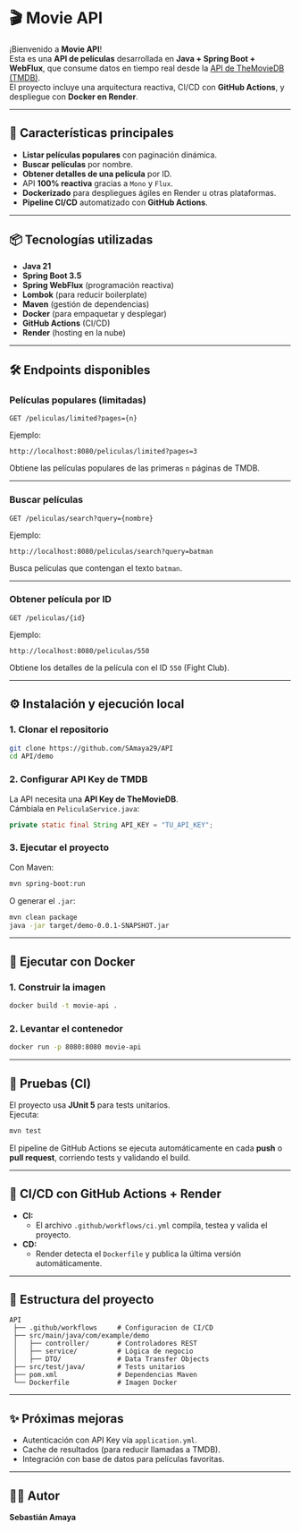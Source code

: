 # 🎬 Movie API

¡Bienvenido a **Movie API**!  
Esta es una **API de películas** desarrollada en **Java + Spring Boot + WebFlux**, que consume datos en tiempo real desde la [API de TheMovieDB (TMDB)](https://www.themoviedb.org/).  
El proyecto incluye una arquitectura reactiva, CI/CD con **GitHub Actions**, y despliegue con **Docker en Render**.

---

## 🚀 Características principales

- **Listar películas populares** con paginación dinámica.
- **Buscar películas** por nombre.
- **Obtener detalles de una película** por ID.
- API **100% reactiva** gracias a `Mono` y `Flux`.
- **Dockerizado** para despliegues ágiles en Render u otras plataformas.
- **Pipeline CI/CD** automatizado con **GitHub Actions**.

---

## 📦 Tecnologías utilizadas

- **Java 21**
- **Spring Boot 3.5**
- **Spring WebFlux** (programación reactiva)
- **Lombok** (para reducir boilerplate)
- **Maven** (gestión de dependencias)
- **Docker** (para empaquetar y desplegar)
- **GitHub Actions** (CI/CD)
- **Render** (hosting en la nube)

---

## 🛠️ Endpoints disponibles

### **Películas populares (limitadas)**
```http
GET /peliculas/limited?pages={n}
```
Ejemplo:
```
http://localhost:8080/peliculas/limited?pages=3
```
Obtiene las películas populares de las primeras `n` páginas de TMDB.

---

### **Buscar películas**
```http
GET /peliculas/search?query={nombre}
```
Ejemplo:
```
http://localhost:8080/peliculas/search?query=batman
```
Busca películas que contengan el texto `batman`.

---

### **Obtener película por ID**
```http
GET /peliculas/{id}
```
Ejemplo:
```
http://localhost:8080/peliculas/550
```
Obtiene los detalles de la película con el ID `550` (Fight Club).

---

## ⚙️ Instalación y ejecución local

### **1. Clonar el repositorio**
```bash
git clone https://github.com/SAmaya29/API
cd API/demo
```

### **2. Configurar API Key de TMDB**
La API necesita una **API Key de TheMovieDB**.  
Cámbiala en `PeliculaService.java`:
```java
private static final String API_KEY = "TU_API_KEY";
```

### **3. Ejecutar el proyecto**
Con Maven:
```bash
mvn spring-boot:run
```

O generar el `.jar`:
```bash
mvn clean package
java -jar target/demo-0.0.1-SNAPSHOT.jar
```

---

## 🐳 Ejecutar con Docker

### **1. Construir la imagen**
```bash
docker build -t movie-api .
```

### **2. Levantar el contenedor**
```bash
docker run -p 8080:8080 movie-api
```

---

## 🧪 Pruebas (CI)

El proyecto usa **JUnit 5** para tests unitarios.  
Ejecuta:
```bash
mvn test
```

El pipeline de GitHub Actions se ejecuta automáticamente en cada **push** o **pull request**, corriendo tests y validando el build.

---

## 🔄 CI/CD con GitHub Actions + Render

- **CI:**  
  - El archivo `.github/workflows/ci.yml` compila, testea y valida el proyecto.
- **CD:**  
  - Render detecta el `Dockerfile` y publica la última versión automáticamente.

---

## 📂 Estructura del proyecto

```
API
 ├── .github/workflows     # Configuracion de CI/CD
 ├── src/main/java/com/example/demo
 │   ├── controller/       # Controladores REST
 │   ├── service/          # Lógica de negocio
 │   ├── DTO/              # Data Transfer Objects
 ├── src/test/java/        # Tests unitarios
 ├── pom.xml               # Dependencias Maven
 └── Dockerfile            # Imagen Docker
```

---

## ✨ Próximas mejoras

- Autenticación con API Key vía `application.yml`.
- Cache de resultados (para reducir llamadas a TMDB).
- Integración con base de datos para películas favoritas.

---

## 👨‍💻 Autor

**Sebastián Amaya**  
